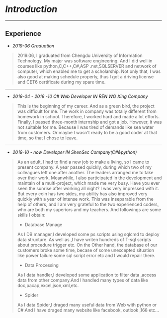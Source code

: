 # *Introduction*

---

## Experience

* *2019-06 Graduation*

> 2019.06, I graduated from Chengdu University of Information Technology. My major was  software engineering. And I did well in courses like python,C,C++,C#,ASP .net,SQLSERVER and network of computer, which enabled me to get a scholarship. Not only that, I was also good at making schedule properly, thus I got a driving license and CET6 certificate during my spare time.

---

* *2019-04 - 2019 -10 C# Web Developer IN  REN WO Xing Company*

> This is the beginning of my career. And as a green bird, the project was difficult for me. The work in company was totally different from homework in school. Therefore, I worked hard and made a lot efforts. Finally, I passed three-month internship and got a job. However, it was not suitable for me. Because I was tired of demands like sea water from customers. Or maybe I wasn't ready to be a good coder at that time, so that I chose to leave.

---

* *2019-10 - now Developer IN  ShenSec Company(C#&python)*

> As an adult, I had to find a new job to make a living, so I came to present company. A year passed quickly, during which two of my colleagues left one after another. The leaders arranged me to take over their work. Meanwhile, I also participated in the development and maintain of a multi-project, which made me very busy. Have you ever seen the sunrise after working all night? I was very impressed with it. But every coin has two sides, my ability has also improved very quickly with a year of intense work. This was inseparable from the help of others, and I am very grateful to the two experienced coders, who are both my superiors and my teachers. And followings are some skills I obtain:
>
> * Database Manage
>
> As I DB manager,I developed some ps scripts using sqlcmd to deploy data structure. As well as ,I have writen hundreds of T-sql scripts about procedure trigger etc. On the Other hand, the database of our customers broke some time, becase of some unexcepted situation like power failure some sql script error etc and I would repair there.
>
> * Data Processing
>
> As I data handler,I developed some application to filter data ,access data from other company.And  I handled many types of data like doc,pacap,excel,json,xml,etc.
>
> * Spider
>
> As I data Spider,I draged many useful data from Web with python or C#.And  I have draged many website like facebook, outlook ,168 etc...
